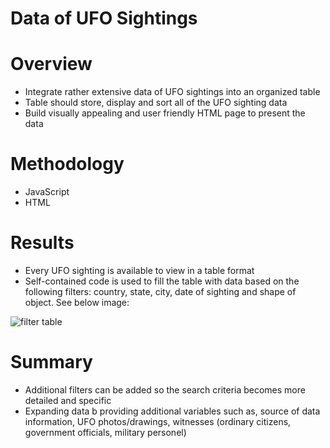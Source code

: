 # Data of UFO Sightings 
# Overview
- Integrate rather extensive data of UFO sightings into an organized table
- Table should store, display and sort all of the UFO sighting data
- Build visually appealing and user friendly HTML page to present the data

# Methodology
- JavaScript
- HTML

# Results
- Every UFO sighting is available to view in a table format
- Self-contained code is used to fill the table with data based on the following filters: country, state, city, date of sighting and shape of object. See below image: 



![filter table](https://user-images.githubusercontent.com/104734224/185467270-8be1c5f4-f2c8-4827-9ba2-d97e92d8f738.png)



# Summary
- Additional filters can be added so the search criteria becomes more detailed and specific
- Expanding data b providing additional variables such as, source of data information, UFO photos/drawings, witnesses (ordinary citizens, government officials, military personel)


